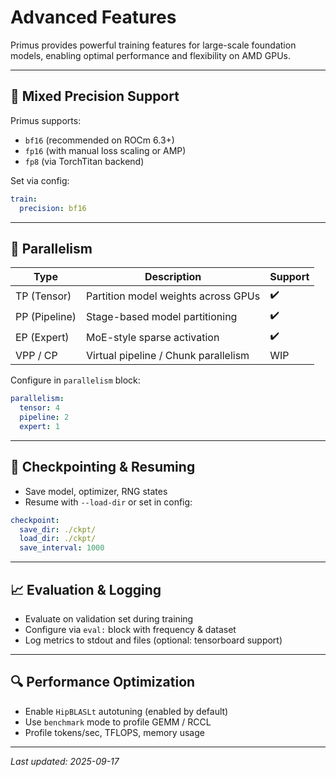 # Advanced Features

Primus provides powerful training features for large-scale foundation models, enabling optimal performance and flexibility on AMD GPUs.

---

## 🎯 Mixed Precision Support

Primus supports:

- `bf16` (recommended on ROCm 6.3+)
- `fp16` (with manual loss scaling or AMP)
- `fp8` (via TorchTitan backend)

Set via config:

```yaml
train:
  precision: bf16
```

---

## 🧠 Parallelism

| Type               | Description                           | Support |
|--------------------|---------------------------------------|---------|
| TP (Tensor)        | Partition model weights across GPUs   | ✔️      |
| PP (Pipeline)      | Stage-based model partitioning        | ✔️      |
| EP (Expert)        | MoE-style sparse activation           | ✔️      |
| VPP / CP           | Virtual pipeline / Chunk parallelism  | WIP     |

Configure in `parallelism` block:

```yaml
parallelism:
  tensor: 4
  pipeline: 2
  expert: 1
```

---

## 🧩 Checkpointing & Resuming

- Save model, optimizer, RNG states
- Resume with `--load-dir` or set in config:

```yaml
checkpoint:
  save_dir: ./ckpt/
  load_dir: ./ckpt/
  save_interval: 1000
```

---

## 📈 Evaluation & Logging

- Evaluate on validation set during training
- Configure via `eval:` block with frequency & dataset
- Log metrics to stdout and files (optional: tensorboard support)

---

## 🔍 Performance Optimization

- Enable `HipBLASLt` autotuning (enabled by default)
- Use `benchmark` mode to profile GEMM / RCCL
- Profile tokens/sec, TFLOPS, memory usage

---

_Last updated: 2025-09-17_

